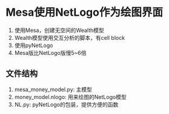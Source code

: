 # Mesa使用NetLogo作为绘图界面

1. 使用Mesa，创建无空间的Wealth模型
2. Wealth模型使用交互分析的脚本，有cell block
3. 使用pyNetLogo
4. Mesa版比NetLogo版慢5~6倍

## 文件结构

1. mesa_money_model.py: 主模型
2. money_model.nlogo: 用来绘图的NetLogo模型
3. NL.py: pyNetLogo的包装，提供方便的函数